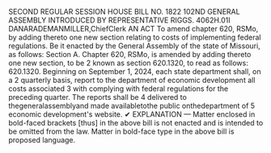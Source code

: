 SECOND REGULAR SESSION
HOUSE BILL NO. 1822
102ND GENERAL ASSEMBLY
INTRODUCED BY REPRESENTATIVE RIGGS.
4062H.01I DANARADEMANMILLER,ChiefClerk
AN ACT
To amend chapter 620, RSMo, by adding thereto one new section relating to costs of
implementing federal regulations.
Be it enacted by the General Assembly of the state of Missouri, as follows:
Section A. Chapter 620, RSMo, is amended by adding thereto one new section, to be
2 known as section 620.1320, to read as follows:
620.1320. Beginning on September 1, 2024, each state department shall, on a
2 quarterly basis, report to the department of economic development all costs associated
3 with complying with federal regulations for the preceding quarter. The reports shall be
4 delivered to thegeneralassemblyand made availabletothe public onthedepartment of
5 economic development's website.
✔
EXPLANATION — Matter enclosed in bold-faced brackets [thus] in the above bill is not enacted and is
intended to be omitted from the law. Matter in bold-face type in the above bill is proposed language.